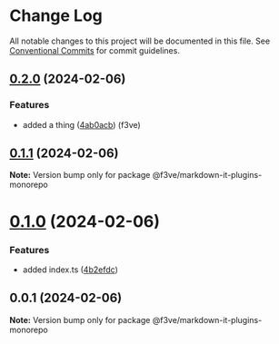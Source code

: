 # Change Log

All notable changes to this project will be documented in this file.
See [Conventional Commits](https://conventionalcommits.org) for commit guidelines.

## [0.2.0](https://github.com/f3ve/markdown-it-plugins/compare/v0.1.1...v0.2.0) (2024-02-06)

### Features

- added a thing ([4ab0acb](https://github.com/f3ve/markdown-it-plugins/commit/4ab0acbc15e4d6f38859ab629cfefa04cf1a9b10)) (f3ve)

## [0.1.1](https://github.com/f3ve/markdown-it-plugins/compare/v0.1.0...v0.1.1) (2024-02-06)

**Note:** Version bump only for package @f3ve/markdown-it-plugins-monorepo

# [0.1.0](https://github.com/f3ve/markdown-it-plugins/compare/v0.0.1...v0.1.0) (2024-02-06)

### Features

- added index.ts ([4b2efdc](https://github.com/f3ve/markdown-it-plugins/commit/4b2efdc7366ac8696de9215c44e3c04652a49a00))

## 0.0.1 (2024-02-06)

**Note:** Version bump only for package @f3ve/markdown-it-plugins-monorepo

